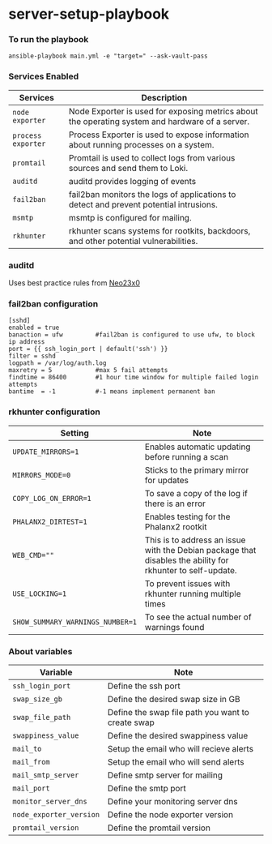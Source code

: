 # server-setup-playbook

### To run the playbook

```
ansible-playbook main.yml -e "target=" --ask-vault-pass
```

### Services Enabled

| Services| Description|
| -- | -- |
| `node exporter`|Node Exporter is used for exposing metrics about the operating system and hardware of a server.|
| `process exporter`|Process Exporter is used to expose information about running processes on a system.|
| `promtail`|Promtail is used to collect logs from various sources and send them to Loki.|
| `auditd`|auditd provides logging of events|
| `fail2ban`|fail2ban monitors the logs of applications to detect and prevent potential intrusions.|
| `msmtp`|msmtp is configured for mailing.|
| `rkhunter`|rkhunter scans systems for rootkits, backdoors, and other potential vulnerabilities.|

### auditd

Uses best practice rules from [Neo23x0](https://github.com/Neo23x0) 

### fail2ban configuration

```
[sshd]
enabled = true
banaction = ufw         #fail2ban is configured to use ufw, to block ip address
port = {{ ssh_login_port | default('ssh') }}
filter = sshd
logpath = /var/log/auth.log
maxretry = 5            #max 5 fail attempts
findtime = 86400        #1 hour time window for multiple failed login attempts 
bantime  = -1           #-1 means implement permanent ban
```

### rkhunter configuration

|Setting|Note|
|--|--|
|`UPDATE_MIRRORS=1`|Enables automatic updating before running a scan|
|`MIRRORS_MODE=0`|Sticks to the primary mirror for updates|
|`COPY_LOG_ON_ERROR=1`|To save a copy of the log if there is an error|
|`PHALANX2_DIRTEST=1`|Enables testing for the Phalanx2 rootkit|
|`WEB_CMD=""`|This is to address an issue with the Debian package that disables the ability for rkhunter to self-update.|
|`USE_LOCKING=1`|To prevent issues with rkhunter running multiple times|
|`SHOW_SUMMARY_WARNINGS_NUMBER=1`|To see the actual number of warnings found|

### About variables

|Variable|Note|
|--|--|
|`ssh_login_port`|Define the ssh port|
|`swap_size_gb`|Define the desired swap size in GB|
|`swap_file_path`|Define the swap file path you want to create swap|
|`swappiness_value`|Define the desired swappiness value|
|`mail_to`|Setup the email who will recieve alerts|
|`mail_from`|Setup the email who will send alerts|
|`mail_smtp_server`|Define smtp server for mailing|
|`mail_port`|Define the smtp port|
|`monitor_server_dns`|Define your monitoring server dns|
|`node_exporter_version`|Define the node exporter version|
|`promtail_version`|Define the promtail version|


